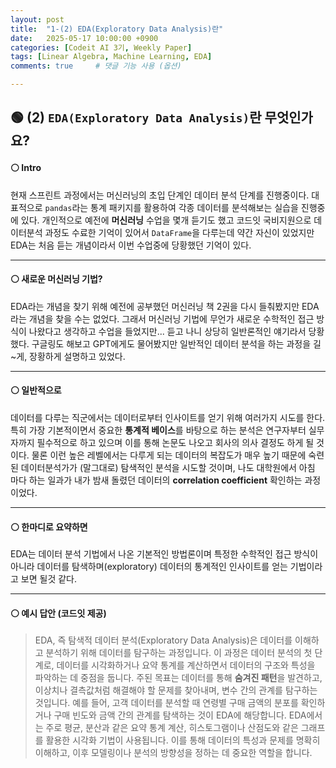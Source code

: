 ```yaml
---
layout: post
title:  "1-(2) EDA(Exploratory Data Analysis)란"
date:   2025-05-17 10:00:00 +0900
categories: [Codeit AI 3기, Weekly Paper]
tags: [Linear Algebra, Machine Learning, EDA]
comments: true     # 댓글 기능 사용 (옵션)

---
```


## 🟢 (2) `EDA(Exploratory Data Analysis)`란 무엇인가요?

#### ⚪ Intro
현재 스프린트 과정에서는 머신러닝의 초입 단계인 데이터 분석 단계를 진행중이다. 대표적으로 `pandas`라는 통계 패키지를 활용하여 각종 데이터를 분석해보는 실습을 진행중에 있다. 개인적으로 예전에 **머신러닝** 수업을 몇개 듣기도 했고 코드잇 국비지원으로 데이터분석 과정도 수료한 기억이 있어서 `DataFrame`을 다루는데 약간 자신이 있었지만 EDA는 처음 듣는 개념이라서 이번 수업중에 당황했던 기억이 있다.

---


#### ⚪ 새로운 머신러닝 기법?
EDA라는 개념을 찾기 위해 예전에 공부했던 머신러닝 책 2권을 다시 들춰봤지만 EDA라는 개념을 찾을 수는 없었다. 그래서 머신러닝 기법에 무언가 새로운 수학적인 접근 방식이 나왔다고 생각하고 수업을 들었지만... 듣고 나니 상당히 일반론적인 얘기라서 당황했다. 구글링도 해보고 GPT에게도 물어봤지만 일반적인 데이터 분석을 하는 과정을 길~게, 장황하게 설명하고 있었다.

---

#### ⚪ 일반적으로
데이터를 다루는 직군에서는 데이터로부터 인사이트를 얻기 위해 여러가지 시도를 한다. 특히 가장 기본적이면서 중요한 **통계적 베이스**를 바탕으로 하는 분석은 연구자부터 실무자까지 필수적으로 하고 있으며 이를 통해 논문도 나오고 회사의 의사 결정도 하게 될 것이다. 물론 이런 높은 레벨에서는 다루게 되는 데이터의 복잡도가 매우 높기 때문에 숙련된 데이터분석가가 (말그대로) 탐색적인 분석을 시도할 것이며, 나도 대학원에서 아침 마다 하는 일과가 내가 밤새 돌렸던 데이터의 **correlation coefficient** 확인하는 과정이었다.

---

#### ⚪ 한마디로 요약하면
EDA는 데이터 분석 기법에서 나온 기본적인 방법론이며 특정한 수학적인 접근 방식이 아니라 데이터를 탐색하며(exploratory) 데이터의 통계적인 인사이트를 얻는 기법이라고 보면 될것 같다.

---

#### ⚪ 예시 답안 (코드잇 제공)
> EDA, 즉 탐색적 데이터 분석(Exploratory Data Analysis)은 데이터를 이해하고 분석하기 위해 데이터를 탐구하는 과정입니다. 이 과정은 데이터 분석의 첫 단계로, 데이터를 시각화하거나 요약 통계를 계산하면서 데이터의 구조와 특성을 파악하는 데 중점을 둡니다. 
주된 목표는 데이터를 통해 **숨겨진 패턴**을 발견하고, 이상치나 결측값처럼 해결해야 할 문제를 찾아내며, 변수 간의 관계를 탐구하는 것입니다. 예를 들어, 고객 데이터를 분석할 때 연령별 구매 금액의 분포를 확인하거나 구매 빈도와 금액 간의 관계를 탐색하는 것이 EDA에 해당합니다. 
EDA에서는 주로 평균, 분산과 같은 요약 통계 계산, 히스토그램이나 산점도와 같은 그래프를 활용한 시각화 기법이 사용됩니다. 이를 통해 데이터의 특성과 문제를 명확히 이해하고, 이후 모델링이나 분석의 방향성을 정하는 데 중요한 역할을 합니다.